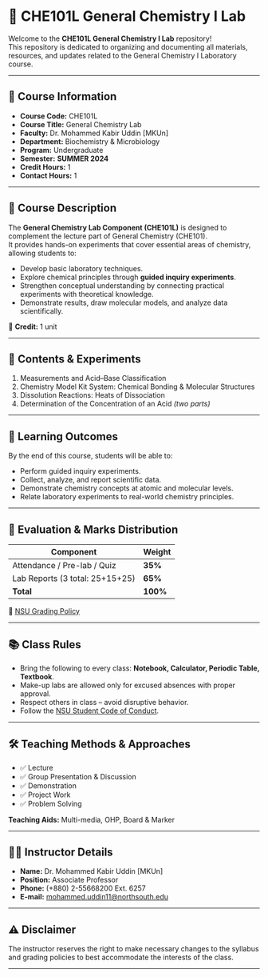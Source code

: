 # 🧪 CHE101L General Chemistry I Lab

Welcome to the **CHE101L General Chemistry I Lab** repository!  
This repository is dedicated to organizing and documenting all materials, resources, and updates related to the General Chemistry I Laboratory course.  

---

## 📌 Course Information

- **Course Code:** CHE101L  
- **Course Title:** General Chemistry Lab  
- **Faculty:** Dr. Mohammed Kabir Uddin [MKUn]  
- **Department:** Biochemistry & Microbiology  
- **Program:** Undergraduate  
- **Semester:** **SUMMER 2024**  
- **Credit Hours:** 1  
- **Contact Hours:** 1  

---

## 🎯 Course Description

The **General Chemistry Lab Component (CHE101L)** is designed to complement the lecture part of General Chemistry (CHE101).  
It provides hands-on experiments that cover essential areas of chemistry, allowing students to:

- Develop basic laboratory techniques.  
- Explore chemical principles through **guided inquiry experiments**.  
- Strengthen conceptual understanding by connecting practical experiments with theoretical knowledge.  
- Demonstrate results, draw molecular models, and analyze data scientifically.  

📌 **Credit:** 1 unit

---

## 🧩 Contents & Experiments

1. Measurements and Acid–Base Classification  
2. Chemistry Model Kit System: Chemical Bonding & Molecular Structures  
3. Dissolution Reactions: Heats of Dissociation  
4. Determination of the Concentration of an Acid *(two parts)*  

---

## 📖 Learning Outcomes

By the end of this course, students will be able to:

- Perform guided inquiry experiments.  
- Collect, analyze, and report scientific data.  
- Demonstrate chemistry concepts at atomic and molecular levels.  
- Relate laboratory experiments to real-world chemistry principles.  

---

## 📝 Evaluation & Marks Distribution

| Component                        | Weight |
|----------------------------------|--------|
| Attendance / Pre-lab / Quiz      | **35%** |
| Lab Reports (3 total: 25+15+25)  | **65%** |
| **Total**                        | **100%** |

🔗 [NSU Grading Policy](http://www.northsouth.edu/academic/grading-policy.html)

---

## 📚 Class Rules

- Bring the following to every class: **Notebook, Calculator, Periodic Table, Textbook**.  
- Make-up labs are allowed only for excused absences with proper approval.  
- Respect others in class – avoid disruptive behavior.  
- Follow the [NSU Student Code of Conduct](http://www.northsouth.edu/student-code-of-conduct.html).  

---

## 🛠 Teaching Methods & Approaches

- ✅ Lecture  
- ✅ Group Presentation & Discussion  
- ✅ Demonstration  
- ✅ Project Work  
- ✅ Problem Solving  

**Teaching Aids:** Multi-media, OHP, Board & Marker  

---

## 👨‍🏫 Instructor Details

- **Name:** Dr. Mohammed Kabir Uddin [MKUn]  
- **Position:** Associate Professor   
- **Phone:** (+880) 2-55668200 Ext. 6257  
- **E-mail:** mohammed.uddin11@northsouth.edu 

---

## ⚠️ Disclaimer
The instructor reserves the right to make necessary changes to the syllabus and grading policies to best accommodate the interests of the class.  

---

